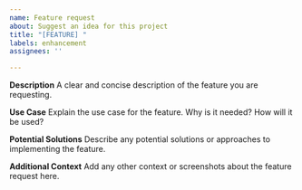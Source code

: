 ```yaml
---
name: Feature request
about: Suggest an idea for this project
title: "[FEATURE] "
labels: enhancement
assignees: ''

---
```


**Description**
A clear and concise description of the feature you are requesting.

**Use Case**
Explain the use case for the feature. Why is it needed? How will it be used?

**Potential Solutions**
Describe any potential solutions or approaches to implementing the feature.

**Additional Context**
Add any other context or screenshots about the feature request here.

